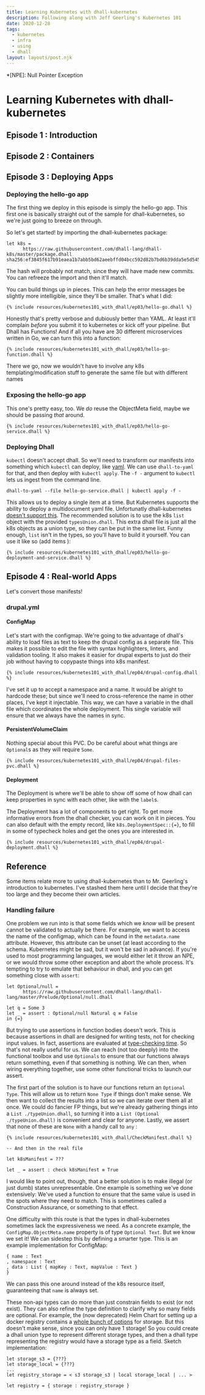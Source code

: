 ```yaml
---
title: Learning Kubernetes with dhall-kubernetes
description: Following along with Jeff Geerling's Kubernetes 101
date: 2020-12-28
tags:
  - kubernetes
  - infra
  - using
  - dhall
layout: layouts/post.njk
---
```

*[NPE]: Null Pointer Exception

# Learning Kubernetes with dhall-kubernetes

## Episode 1 : Introduction

## Episode 2 : Containers

## Episode 3 : Deploying Apps

### Deploying the hello-go app

The first thing we deploy in this episode is simply the hello-go app. This first one is basically straight out of the sample for dhall-kubernetes, so we're just going to breeze on through.

So let's get started! by importing the dhall-kubernetes package:

``` dhall
let k8s =
      https://raw.githubusercontent.com/dhall-lang/dhall-k8s/master/package.dhall sha256:ef3845f617b91eaea1b7abb5bd62aeebffd04bcc592d82b7bd6b39dda5e5d545
```

The hash will probably not match, since they will have made new commits. You can refreeze the import and then it'll match.

You can build things up in pieces. This can help the error messages be slightly more intelligible, since they'll be smaller. That's what I did:

``` dhall
{% include resources/kubernetes101_with_dhall/ep03/hello-go.dhall %}
```

Honestly that's pretty verbose and dubiously better than YAML. At least it'll complain _before_ you submit it to kubernetes or kick off your pipeline.
But Dhall has Functions! And if all you have are 30 different microservices written in Go, we can turn this into a function:

``` dhall
{% include resources/kubernetes101_with_dhall/ep03/hello-go-function.dhall %}
```

There we go, now we wouldn't have to involve any k8s templating/modification stuff to generate the same file but with different names

### Exposing the hello-go app

This one's pretty easy, too. We _do_ reuse the ObjectMeta field, maybe we should be passing _that_ around.

``` dhall
{% include resources/kubernetes101_with_dhall/ep03/hello-go-service.dhall %}
```

### Deploying Dhall

`kubectl` doesn't accept dhall. So we'll need to transform our manifests into something which `kubectl` can deploy, like [yaml](https://noyaml.com). We can use `dhall-to-yaml` for that, and then deploy with `kubectl apply`. The `-f -` argument to `kubectl` lets us ingest from the command line.

``` shell
dhall-to-yaml --file hello-go-service.dhall | kubectl apply -f -
```

This allows us to deploy a single item at a time. But Kubernetes supports the ability to deploy a multidocument yaml file. Unfortunatly dhall-kubernetes [doesn't support this](https://github.com/dhall-lang/dhall-kubernetes#can-i-generate-a-yaml-file-with-many-objects-in-it). The recommended solution is to use the k8s `list` object with the provided `typesUnion.dhall`. This extra dhall file is just all the k8s objects as a union type, so they can be put in the same list. Funny enough, `list` isn't in the types, so you'll have to build it yourself. You can use it like so (add items ):

``` dhall
{% include resources/kubernetes101_with_dhall/ep03/hello-go-deployment-and-service.dhall %}
```
## Episode 4 : Real-world Apps

Let's convert those manifests!

### drupal.yml

#### ConfigMap

Let's start with the configmap. We're going to tke advantage of dhall's ability to load files as text to keep the drupal config as a separate file. This makes it possible to edit the file with syntax highlighters, linters, and validation tooling. It also makes it easier for drupal experts to just do their job without having to copypaste things into k8s manifest.

``` dhall
{% include resources/kubernetes101_with_dhall/ep04/drupal-config.dhall %}
```

I've set it up to accept a namespace and a name. It would be alright to hardcode these; but since we'll need to cross-reference the name in other places, I've kept it injectable. This way, we can have a variable in the dhall file which coordinates the whole deployment. This single variable will ensure that we always have the names in sync.

#### PersistentVolumeClaim

Nothing special about this PVC. Do be careful about what things are `Optional`s as they will require `Some`.

``` dhall
{% include resources/kubernetes101_with_dhall/ep04/drupal-files-pvc.dhall %}
```

#### Deployment

The Deployment is where we'll be able to show off some of how dhall can keep properties in sync with each other, like with the `label`s.

The Deployment has a lot of components to get right. To get more informative errors from the dhall checker, you can work on it in pieces. You can also default with the empty record, like `k8s.DeploymentSpec::{=}`, to fill in some of typecheck holes and get the ones you are interested in.

``` dhall
{% include resources/kubernetes101_with_dhall/ep04/drupal-deployment.dhall %}
```

## Reference

Some items relate more to using dhall-kubernetes than to Mr. Geerling's introduction to kubernetes. I've stashed them here until I decide that they're too large and they become their own articles.

### Handling failure

One problem we run into is that some fields which we _know_ will be present cannot be validated to actually be there. For example, we want to access the name of the configmap, which can be found in the `metadata.name` attribute. However, this attribute can be unset (at least according to the schema. Kubernetes might be sad, but it won't be sad in advance). If you're used to most programming languages, we would either let it throw an NPE, or we would throw some other exception and abort the whole process. It's tempting to try to emulate that behaviour in dhall, and you can get something close with `assert`:

``` dhall
let Optional/null =
      https://raw.githubusercontent.com/dhall-lang/dhall-lang/master/Prelude/Optional/null.dhall

let q = Some 3
let _ = assert : Optional/null Natural q ≡ False
in {=}
```

But trying to use assertions in function bodies doesn't work. This is because assertions in dhall are designed for writing tests, not for checking input values. In fact, assertions are evaluated at [type-checking time](https://docs.dhall-lang.org/tutorials/Language-Tour.html#tests). So that's not really useful for us. We can reach (not too deeply) into the functional toolbox and use `Optionals` to ensure that our functions always return something, even if that something is nothing. We can then, when wiring everything together, use some other functional tricks to launch our assert.

The first part of the solution is to have our functions return an `Optional Type`. This will allow us to return `None Type` if things don't make sense. We then want to collect the results into a list so we can iterate over them all at once. We could do fancier FP things, but we're already gathering things into a `List ./typeUnion.dhall`, so turning it into a `List (Optional ./typeUnion.dhall)` is convenient and clear for anyone. Lastly, we assert that none of these are `None` with a handy call to `any` : 
``` dhall
{% include resources/kubernetes101_with_dhall/CheckManifest.dhall %}

-- And then in the real file

let k8sManifest = ???

let _ = assert : check k8sManifest ≡ True
```

I would like to point out, though, that a better solution is to make illegal (or just dumb) states unrepresentable. One example is something we've done extensively: We've used a function to ensure that the same value is used in the spots where they need to match. This is sometimes called a Construction Assurance, or something to that effect. 

One difficulty with this route is that the types in dhall-kubernetes sometimes lack the expressiveness we need. As a concrete example, the `ConfigMap.ObjectMeta.name` property is of type `Optional Text`. But we know we set it! We can sidestep this by defining a smarter type. This is an example implementation for ConfigMap:

``` dhall
{ name : Text
, namespace : Text
, data : List { mapKey : Text, mapValue : Text }
}
```

We can pass this one around instead of the k8s resource itself, guaranteeing that `name` is always set.

These non-api types can do more than just constrain fields to exist (or not exist). They can also refine the type definition to clarify why so many fields are optional. For example, the (now deprecated) Helm Chart for setting up a docker registry contains a [whole bunch of options](https://github.com/helm/charts/blob/master/stable/docker-registry/values.yaml) for storage. But this doesn't make sense, since you can only have 1 storage! So you could create a dhall union type to represent different storage types, and then a dhall type representing the registry would have a storage type as a field. Sketch implementation:

``` dhall
let storage_s3 = {???}
let storage_local = {???}
...
let registry_storage = < s3 storage_s3 | local storage_local | ... > 

let registry = { storage : registry_storage }
```